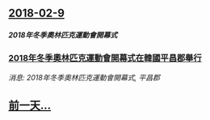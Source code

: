 ## [2018-02-9](/news/2018/02/9/index.md)

##### 2018年冬季奧林匹克運動會開幕式
### [2018年冬季奧林匹克運動會開幕式在韓國平昌郡舉行 ](/news/2018/02/9/2018年冬季奧林匹克運動會開幕式在韓國平昌郡舉行.md)
_消息: 2018年冬季奧林匹克運動會開幕式, 平昌郡_

## [前一天...](/news/2018/02/7/index.md)

